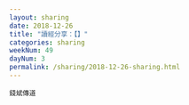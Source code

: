 ```yaml
---
layout: sharing
date: 2018-12-26
title: "讀經分享：【】"
categories: sharing
weekNum: 49
dayNum: 3
permalink: /sharing/2018-12-26-sharing.html
---
```



`錢斌傳道`
